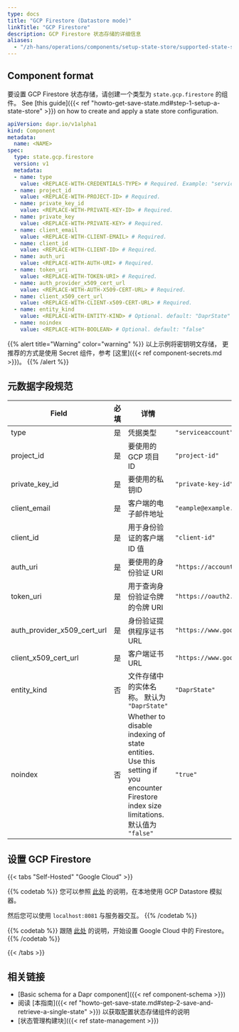 ```yaml
---
type: docs
title: "GCP Firestore (Datastore mode)"
linkTitle: "GCP Firestore"
description: GCP Firestore 状态存储的详细信息
aliases:
  - "/zh-hans/operations/components/setup-state-store/supported-state-stores/setup-firestore/"
---
```


## Component format

要设置 GCP Firestore 状态存储，请创建一个类型为 `state.gcp.firestore` 的组件。 See [this guide]({{< ref "howto-get-save-state.md#step-1-setup-a-state-store" >}}) on how to create and apply a state store configuration.


```yaml
apiVersion: dapr.io/v1alpha1
kind: Component
metadata:
  name: <NAME>
spec:
  type: state.gcp.firestore
  version: v1
  metadata:
  - name: type
    value: <REPLACE-WITH-CREDENTIALS-TYPE> # Required. Example: "serviceaccount"
  - name: project_id
    value: <REPLACE-WITH-PROJECT-ID> # Required.
  - name: private_key_id
    value: <REPLACE-WITH-PRIVATE-KEY-ID> # Required.
  - name: private_key
    value: <REPLACE-WITH-PRIVATE-KEY> # Required.
  - name: client_email
    value: <REPLACE-WITH-CLIENT-EMAIL> # Required.
  - name: client_id
    value: <REPLACE-WITH-CLIENT-ID> # Required.
  - name: auth_uri
    value: <REPLACE-WITH-AUTH-URI> # Required.
  - name: token_uri
    value: <REPLACE-WITH-TOKEN-URI> # Required.
  - name: auth_provider_x509_cert_url
    value: <REPLACE-WITH-AUTH-X509-CERT-URL> # Required.
  - name: client_x509_cert_url
    value: <REPLACE-WITH-CLIENT-x509-CERT-URL> # Required.
  - name: entity_kind
    value: <REPLACE-WITH-ENTITY-KIND> # Optional. default: "DaprState"
  - name: noindex
    value: <REPLACE-WITH-BOOLEAN> # Optional. default: "false"
```

{{% alert title="Warning" color="warning" %}}
以上示例将密钥明文存储， 更推荐的方式是使用 Secret 组件，参考 [这里]({{< ref component-secrets.md >}})。
{{% /alert %}}

## 元数据字段规范

| Field                           | 必填 | 详情                                                                                                                                | 示例                                                      |
| ------------------------------- |:--:| --------------------------------------------------------------------------------------------------------------------------------- | ------------------------------------------------------- |
| type                            | 是  | 凭据类型                                                                                                                              | `"serviceaccount"`                                      |
| project_id                      | 是  | 要使用的 GCP 项目 ID                                                                                                                    | `"project-id"`                                          |
| private_key_id                | 是  | 要使用的私钥ID                                                                                                                          | `"private-key-id"`                                      |
| client_email                    | 是  | 客户端的电子邮件地址                                                                                                                        | `"eample@example.com"`                                  |
| client_id                       | 是  | 用于身份验证的客户端 ID 值                                                                                                                   | `"client-id"`                                           |
| auth_uri                        | 是  | 要使用的身份验证 URI                                                                                                                      | `"https://accounts.google.com/o/oauth2/auth"`           |
| token_uri                       | 是  | 用于查询身份验证令牌的令牌 URI                                                                                                                 | `"https://oauth2.googleapis.com/token"`                 |
| auth_provider_x509_cert_url | 是  | 身份验证提供程序证书 URL                                                                                                                    | `"https://www.googleapis.com/oauth2/v1/certs"`          |
| client_x509_cert_url          | 是  | 客户端证书 URL                                                                                                                         | `"https://www.googleapis.com/robot/v1/metadata/x509/x"` |
| entity_kind                     | 否  | 文件存储中的实体名称。 默认为 `"DaprState"`                                                                                                     | `"DaprState"`                                           |
| noindex                         | 否  | Whether to disable indexing of state entities. Use this setting if you encounter Firestore index size limitations. 默认值为 `"false"` | `"true"`                                                |

## 设置 GCP Firestore

{{< tabs "Self-Hosted" "Google Cloud" >}}

{{% codetab %}}
您可以参照 [此处](https://cloud.google.com/datastore/docs/tools/datastore-emulator) 的说明，在本地使用 GCP Datastore 模拟器。

然后您可以使用 `localhost:8081` 与服务器交互。
{{% /codetab %}}

{{% codetab %}}
跟随 [此处](https://cloud.google.com/datastore/docs/quickstart) 的说明，开始设置 Google Cloud 中的 Firestore。
{{% /codetab %}}

{{< /tabs >}}


## 相关链接
- [Basic schema for a Dapr component]({{< ref component-schema >}})
- 阅读 [本指南]({{< ref "howto-get-save-state.md#step-2-save-and-retrieve-a-single-state" >}}) 以获取配置状态存储组件的说明
- [状态管理构建块]({{< ref state-management >}})
